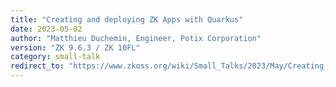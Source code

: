```yaml
---
title: "Creating and deploying ZK Apps with Quarkus"
date: 2023-05-02
author: "Matthieu Duchemin, Engineer, Potix Corporation"
version: "ZK 9.6.3 / ZK 10FL"
category: small-talk
redirect_to: "https://www.zkoss.org/wiki/Small_Talks/2023/May/Creating_and_deploying_ZK_Apps_with_Quarkus"
---
```

